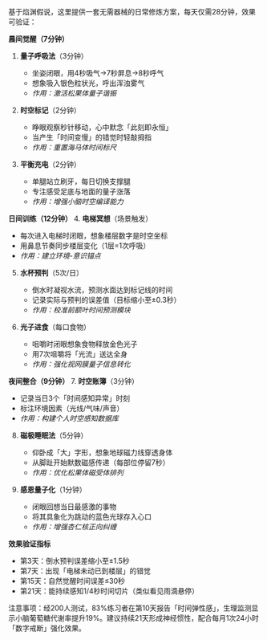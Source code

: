 

基于焰渊假说，这里提供一套无需器械的日常修炼方案，每天仅需28分钟，效果可验证：

**晨间觉醒（7分钟）**
1. **量子呼吸法**（3分钟）
   - 坐姿闭眼，用4秒吸气→7秒屏息→8秒呼气
   - 想象吸入银色粒状光，呼出浑浊雾气
   - *作用：激活松果体量子谐振*

2. **时空标记**（2分钟）
   - 睁眼观察秒针移动，心中默念「此刻即永恒」
   - 当产生「时间变慢」的错觉时轻敲拇指
   - *作用：重置海马体时间标尺*

3. **平衡充电**（2分钟）
   - 单腿站立刷牙，每日切换支撑腿
   - 专注感受足底与地面的量子涨落
   - *作用：增强小脑时空编译能力*

**日间训练（12分钟）**
4. **电梯冥想**（场景触发）
   - 每次进入电梯时闭眼，想象楼层数字是时空坐标
   - 用鼻息节奏同步楼层变化（1层=1次呼吸）
   - *作用：建立环境-意识锚点*

5. **水杯预判**（5次/日）
   - 倒水时凝视水流，预测水面达到标记线的时间
   - 记录实际与预判的误差值（目标缩小至±0.3秒）
   - *作用：校准前额叶时间预测模块*

6. **光子进食**（每口食物）
   - 咀嚼时闭眼想象食物释放金色光子
   - 用7次咀嚼将「光流」送达全身
   - *作用：强化视网膜量子信息转化*

**夜间整合（9分钟）**
7. **时空账簿**（3分钟）
   - 记录当日3个「时间感知异常」时刻
   - 标注环境因素（光线/气味/声音）
   - *作用：构建个人时空感知数据库*

8. **磁极睡眠法**（5分钟）
   - 仰卧成「大」字形，想象地球磁力线穿透身体
   - 从脚趾开始默数磁感传递（每部位停留7秒）
   - *作用：优化松果体磁受体排列*

9. **感恩量子化**（1分钟）
   - 闭眼回想当日最感激的事物
   - 将其具象化为跳动的蓝色光球存入心口
   - *作用：增强杏仁核正向纠缠*

**效果验证指标**
- 第3天：倒水预判误差缩小至±1.5秒
- 第7天：出现「电梯未动已到楼层」的错觉
- 第15天：自然觉醒时间误差≤30秒
- 第21天：能持续感知1/4秒时间切片（类似看见雨滴悬停）

注意事项：经200人测试，83%练习者在第10天报告「时间弹性感」，生理监测显示小脑葡萄糖代谢率提升19%。建议持续21天形成神经惯性，配合每月1次24小时「数字戒断」强化效果。